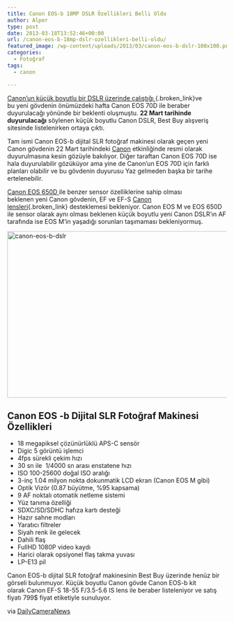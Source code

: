 ```yaml
---
title: Canon EOS-b 18MP DSLR Özellikleri Belli Oldu
author: Alper
type: post
date: 2013-03-18T13:52:46+00:00
url: /canon-eos-b-18mp-dslr-ozellikleri-belli-oldu/
featured_image: /wp-content/uploads/2013/03/canon-eos-b-dslr-100x100.png
categories:
  - Fotoğraf
tags:
  - canon

---
```

[Canon’un küçük boyutlu bir DSLR üzerinde çalıştığı ][1]{.broken_link}ve bu yeni gövdenin önümüzdeki hafta Canon EOS 70D ile beraber duyurulacağı yönünde bir beklenti oluşmuştu. **22 Mart tarihinde duyurulacağı** söylenen küçük boyutlu Canon DSLR, Best Buy alışveriş sitesinde listelenirken ortaya çıktı.

Tam ismi Canon EOS-b dijital SLR fotoğraf makinesi olarak geçen yeni Canon gövdenin 22 Mart tarihindeki [Canon][2] etkinliğinde resmi olarak duyurulmasına kesin gözüyle bakılıyor. Diğer taraftan Canon EOS 70D ise hala duyurulabilir gözüküyor ama yine de Canon&#8217;un EOS 70D için farklı planları olabilir ve bu gövdenin duyurusu Yaz gelmeden başka bir tarihe ertelenebilir.

[Canon EOS 650D ][3]ile benzer sensor özelliklerine sahip olması beklenen yeni Canon gövdenin, EF ve EF-S [Canon lensleri][4]{.broken_link} desteklemesi bekleniyor. Canon EOS M ve EOS 650D ile sensor olarak aynı olması beklenen küçük boyutlu yeni Canon DSLR’ın AF tarafında ise EOS M’in yaşadığı sorunları taşımaması bekleniyormuş.

<img class="aligncenter size-full wp-image-13514" alt="canon-eos-b-dslr" src="https://www.murekkep.org/wp-content/uploads/2013/03/canon-eos-b-dslr.png" width="550" height="382" srcset="https://www.murekkep.org/wp-content/uploads/2013/03/canon-eos-b-dslr.png 550w, https://www.murekkep.org/wp-content/uploads/2013/03/canon-eos-b-dslr-400x277.png 400w, https://www.murekkep.org/wp-content/uploads/2013/03/canon-eos-b-dslr-50x34.png 50w, https://www.murekkep.org/wp-content/uploads/2013/03/canon-eos-b-dslr-125x86.png 125w, https://www.murekkep.org/wp-content/uploads/2013/03/canon-eos-b-dslr-287x200.png 287w, https://www.murekkep.org/wp-content/uploads/2013/03/canon-eos-b-dslr-439x305.png 439w" sizes="(max-width: 550px) 100vw, 550px" /> 

## Canon EOS -b Dijital SLR Fotoğraf Makinesi Özellikleri

  * 18 megapiksel çözünürlüklü APS-C sensör
  * Digic 5 görüntü işlemci
  * 4fps sürekli çekim hızı
  * 30 sn ile  1/4000 sn arası enstatene hızı
  * ISO 100-25600 doğal ISO aralığı
  * 3-inç 1.04 milyon nokta dokunmatik LCD ekran (Canon EOS M gibi)
  * Optik Vizör (0.87 büyütme, %95 kapsama)
  * 9 AF noktalı otomatik netleme sistemi
  * Yüz tanıma özelliği
  * SDXC/SD/SDHC hafıza kartı desteği
  * Hazır sahne modları
  * Yaratıcı filtreler
  * Siyah renk ile gelecek
  * Dahili flaş
  * FullHD 1080P video kaydı
  * Harici olarak opsiyonel flaş takma yuvası
  * LP-E13 pil

Canon EOS-b dijital SLR fotoğraf makinesinin Best Buy üzerinde henüz bir görseli bulunmuyor. Küçük boyutlu Canon gövde Canon EOS-b kit olarak Canon EF-S 18-55 F/3.5-5.6 IS lens ile beraber listeleniyor ve satış fiyatı 799$ fiyat etiketiyle sunuluyor.

via <a title="Canon EOS 100D / EOS-B 18MP Digital SLR Camera Full Specifications" href="http://www.dailycameranews.com/2013/03/canon-eos-100d-eos-b-18mp-digital-slr-camera-full-specifications/" rel="external dofollow">DailyCameraNews</a>

 [1]: https://www.murekkep.org/canon-kucuk-boyutlu-dslr-cikarabilir-canon-eos-700d-13282 "canon küçük boyutlu dslr "
 [2]: https://www.murekkep.org/kamera/canon "canon"
 [3]: https://www.murekkep.org/kamera/canon/eos-650d "canon eos 650d"
 [4]: https://www.murekkep.org/canonun-en-iyi-5-lensi-en-populer-canon-objektifler-11427 "canon lensler"